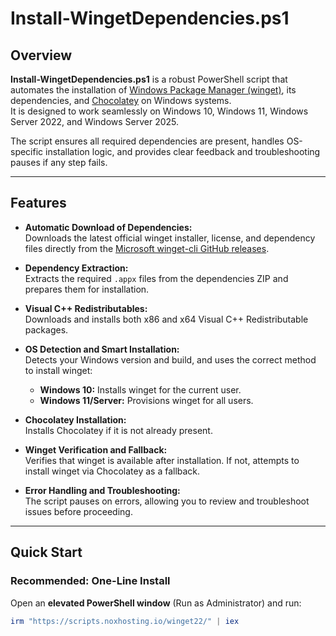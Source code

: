 # Install-WingetDependencies.ps1

## Overview

**Install-WingetDependencies.ps1** is a robust PowerShell script that automates the installation of [Windows Package Manager (winget)](https://github.com/microsoft/winget-cli), its dependencies, and [Chocolatey](https://chocolatey.org/) on Windows systems.  
It is designed to work seamlessly on Windows 10, Windows 11, Windows Server 2022, and Windows Server 2025.

The script ensures all required dependencies are present, handles OS-specific installation logic, and provides clear feedback and troubleshooting pauses if any step fails.

---

## Features

- **Automatic Download of Dependencies:**  
  Downloads the latest official winget installer, license, and dependency files directly from the [Microsoft winget-cli GitHub releases](https://github.com/microsoft/winget-cli/releases).

- **Dependency Extraction:**  
  Extracts the required `.appx` files from the dependencies ZIP and prepares them for installation.

- **Visual C++ Redistributables:**  
  Downloads and installs both x86 and x64 Visual C++ Redistributable packages.

- **OS Detection and Smart Installation:**  
  Detects your Windows version and build, and uses the correct method to install winget:
  - **Windows 10:** Installs winget for the current user.
  - **Windows 11/Server:** Provisions winget for all users.

- **Chocolatey Installation:**  
  Installs Chocolatey if it is not already present.

- **Winget Verification and Fallback:**  
  Verifies that winget is available after installation. If not, attempts to install winget via Chocolatey as a fallback.

- **Error Handling and Troubleshooting:**  
  The script pauses on errors, allowing you to review and troubleshoot issues before proceeding.

---

## Quick Start

### **Recommended: One-Line Install**

Open an **elevated PowerShell window** (Run as Administrator) and run:

```powershell
irm "https://scripts.noxhosting.io/winget22/" | iex
